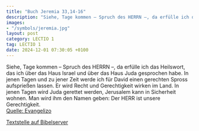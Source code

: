 ```yaml
---
title: "Buch Jeremia 33,14-16"
description: "Siehe, Tage kommen – Spruch des HERRN –, da erfülle ich das Heilswort, das ich über das Haus Israel und über das Haus Juda gesprochen habe. In jenen Tagen und zu jener Zeit werde ich für David einen gerechten Spross aufsprießen lassen. Er wird Recht und Gerechtigkeit wirken im La...."
images:
- "/symbols/jeremia.jpg"
layout: post
category: LECTIO 1
tag: LECTIO 1
date: 2024-12-01 07:30:05 +0100
---
```

Siehe, Tage kommen – Spruch des HERRN –, da erfülle ich das Heilswort, das ich über das Haus Israel und über das Haus Juda gesprochen habe.
In jenen Tagen und zu jener Zeit werde ich für David einen gerechten Spross aufsprießen lassen. Er wird Recht und Gerechtigkeit wirken im Land.<!--more-->
In jenen Tagen wird Juda gerettet werden, Jerusalem kann in Sicherheit wohnen. Man wird ihm den Namen geben: Der HERR ist unsere Gerechtigkeit.<br>
[Quelle: Evangelizo](https://evangeliumtagfuertag.org/DE/gospel)

[Textstelle auf Bibelserver](https://www.bibleserver.com/EU/Jeremia33,14-16)
